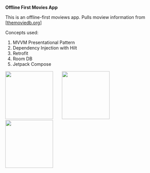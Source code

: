 **Offline First Movies App**

This is an offline-first moviews app. Pulls moview information from [[themoviedb.org](https://www.themoviedb.org/)]

Concepts used:

1. MVVM Presentational Pattern
2. Dependency Injection with Hilt
3. Retrofit
4. Room DB
5. Jetpack Compose

<img src="https://github.com/user-attachments/assets/ef1436c3-e676-4470-86c8-87dc6d0617d4" width="150">
&nbsp; &nbsp; &nbsp; 
<img src="https://github.com/user-attachments/assets/7c63ee07-ddf4-45e6-88ea-fe193012d515" width="150">
&nbsp; &nbsp; &nbsp; 
<img src="https://github.com/user-attachments/assets/f96839c2-5e97-4c5d-a9a1-68d1e4ce5566" width="150">
